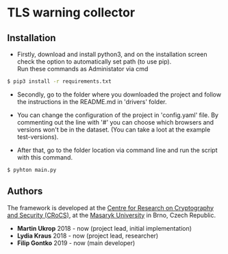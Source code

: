 # TLS warning collector

## Installation
* Firstly, download and install python3, and on the installation screen check the option to automatically set path (to use pip).<br />
Run these commands as Administator via cmd
```sh
$ pip3 install -r requirements.txt
```

* Secondly, go to the folder where you downloaded the project and follow the instructions in the README.md in 'drivers' folder.
* You can change the configuration of the project in 'config.yaml' file. By commenting out the line with '#' you can choose which browsers and versions won't be in the dataset. (You can take a loot at the example test-versions).

* After that, go to the folder location via command line and run the script with this command.

```sh
$ pyhton main.py
```

## Authors
The framework is developed at the [Centre for Research on Cryptography and Security (CRoCS)](https://crocs.fi.muni.cz), at the [Masaryk University](http://www.muni.cz/) in Brno, Czech Republic.
* **Martin Ukrop** 2018 - now (project lead, initial implementation)
* **Lydia Kraus** 2018 - now (project lead, researcher)
* **Filip Gontko** 2019 - now (main developer)
